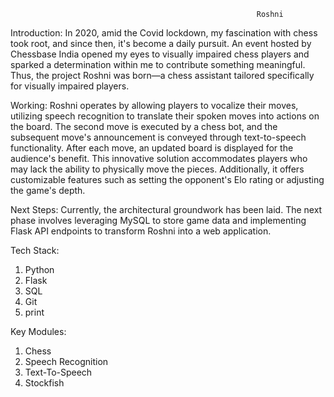                                                            Roshni
                                                                
Introduction: 
In 2020, amid the Covid lockdown, my fascination with chess took root, and since then, it's become a daily pursuit. An event hosted by Chessbase India opened my eyes to visually impaired chess players and sparked a determination within me to contribute something meaningful. Thus, the project Roshni was born—a chess assistant tailored specifically for visually impaired players.

Working:
Roshni operates by allowing players to vocalize their moves, utilizing speech recognition to translate their spoken moves into actions on the board. The second move is executed by a chess bot, and the subsequent move's announcement is conveyed through text-to-speech functionality. After each move, an updated board is displayed for the audience's benefit. This innovative solution accommodates players who may lack the ability to physically move the pieces. Additionally, it offers customizable features such as setting the opponent's Elo rating or adjusting the game's depth.

Next Steps:
Currently, the architectural groundwork has been laid. The next phase involves leveraging MySQL to store game data and implementing Flask API endpoints to transform Roshni into a web application.

Tech Stack:
1. Python
2. Flask
3. SQL
4. Git
5. print

Key Modules:
1. Chess
2. Speech Recognition
3. Text-To-Speech
4. Stockfish
